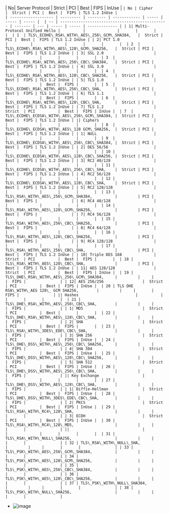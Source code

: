| No| Server Protocol             |  Strict  | PCI          |  Best |  FIPS | InUse |  ``` | No | Cipher                                          |  Strict | PCI |  Best |  FIPS | TLS 1.2 InUse |                                                                          
| ------------------- | --------- | -------- | ------------ | ----- | ----- | ----- |  | -- | ----------------------------------------------- | ------- | --- | ----- | ----- | ------------- |
| 1| Multi-Protocol Unified Hello |          |              |       |       |       |  | 1  | TLS\_ECDHE\_RSA\_WITH\_AES\_256\_GCM\_SHA384,   |  Strict | PCI |  Best |  FIPS | TLS 1.2 InUse |
| 2| PCT 1.0                      |          |              |       |       |       |  | 2  | TLS\_ECDHE\_RSA\_WITH\_AES\_128\_GCM\_SHA256,   |  Strict | PCI |  Best |  FIPS | TLS 1.2 InUse |
| 3| SSL 2.0                      |          |              |       |       |       |  | 3  | TLS\_ECDHE\_RSA\_WITH\_AES\_256\_CBC\_SHA384,   |  Strict | PCI |  Best |  FIPS | TLS 1.2 InUse |
| 4| SSL 3.0                      |          |              |       |       |       |  | 4  | TLS\_ECDHE\_RSA\_WITH\_AES\_128\_CBC\_SHA256,   |  Strict | PCI |  Best |  FIPS | TLS 1.2 InUse |
| 5| TLS 1.0                      |          |              |  Best |  FIPS |       |  | 5  | TLS\_ECDHE\_RSA\_WITH\_AES\_256\_CBC\_SHA,      |  Strict | PCI |  Best |  FIPS | TLS 1.2 InUse |
| 6| TLS 1.1                      |          |              |  Best |  FIPS |       |  | 6  | TLS\_ECDHE\_RSA\_WITH\_AES\_128\_CBC\_SHA,      |  Strict | PCI |  Best |  FIPS | TLS 1.2 InUse |
| 7| TLS 1.2                      |  Strict  | PCI          |  Best |  FIPS | InUse |  | 7  | TLS\_ECDHE\_ECDSA\_WITH\_AES\_256\_GCM\_SHA384, |  Strict | PCI |  Best |  FIPS | TLS 1.2 InUse |
|| Ciphers                        |          |              |       |       |       |  | 8  | TLS\_ECDHE\_ECDSA\_WITH\_AES\_128 GCM\_SHA256,  |  Strict | PCI |  Best |  FIPS | TLS 1.2 InUse |
| 1| NULL                         |          |              |       |       |       |  | 9  | TLS\_ECDHE\_ECDSA\_WITH\_AES\_256\_CBC\_SHA384, |  Strict | PCI |  Best |  FIPS | TLS 1.2 InUse |
| 2| DES 56/56                    |          |              |       |       |       |  | 10 | TLS\_ECDHE\_ECDSA\_WITH\_AES\_128\_CBC\_SHA256, |  Strict | PCI |  Best |  FIPS | TLS 1.2 InUse |
| 3| RC2 40/128                   |          |              |       |       |       |  | 11 | TLS\_ECDHE\_ECDSA\_WITH\_AES\_256\_CBC\_SHA,    |  Strict | PCI |  Best |  FIPS | TLS 1.2 InUse |
| 4| RC2 56/128                   |          |              |       |       |       |  | 12 | TLS\_ECDHE\_ECDSA\_WITH\_AES\_128\_CBC\_SHA,    |  Strict | PCI |  Best |  FIPS | TLS 1.2 InUse |
| 5| RC2 128/128                  |          |              |       |       |       |  | 13 | TLS\_RSA\_WITH\_AES\_256\_GCM\_SHA384,          |         | PCI |  Best |  FIPS |               |
| 6| RC4 40/128                   |          |              |       |       |       |  | 14 | TLS\_RSA\_WITH\_AES\_128\_GCM\_SHA256,          |         | PCI |  Best |  FIPS |               |
| 7| RC4 56/128                   |          |              |       |       |       |  | 15 | TLS\_RSA\_WITH\_AES\_256\_CBC\_SHA256,          |         | PCI |  Best |  FIPS |               |
| 8| RC4 64/128                   |          |              |       |       |       |  | 16 | TLS\_RSA\_WITH\_AES\_128\_CBC\_SHA256,          |         | PCI |  Best |  FIPS |               |
| 9| RC4 128/128                  |          |              |       |       |       |  | 17 | TLS\_RSA\_WITH\_AES\_256\_CBC\_SHA,             |         | PCI |  Best |  FIPS | TLS 1.2 InUse |
| 10| Triple DES 168              |  Strict  | PCI          |  Best |  FIPS |       |  | 18 | TLS\_RSA\_WITH\_AES\_128\_CBC\_SHA,             |         | PCI |  Best |  FIPS | TLS 1.2 InUse |
| 11| AES 128/128                 |  Strict  | PCI          |  Best |  FIPS | InUse |  | 19 | TLS\_DHE\_RSA\_WITH\_AES\_256\_GCM\_SHA384,     |         |     |       |  FIPS |               |
| 12| AES 256/256                 |  Strict  | PCI          |  Best |  FIPS | InUse |  | 20 | TLS DHE RSA\_WITH\_AES 128\_ GCM SHA256,        |         |     |       |  FIPS |               |
|| Hashes                         |          |              |       |       |       |  | 21 | TLS\_DHE\_RSA\_WITH\_AES\_256\_CBC\_SHA,        |         |     |       |  FIPS |               |
| 1| MD5                          |  Strict  | PCI          |  Best |       |       |  | 22 | TLS\_DHE\_RSA\_WITH\_AES\_128\_CBC\_SHA,        |         |     |       |  FIPS |               |
| 2| SHA                          |  Strict  | PCI          |  Best |  FIPS |       |  | 23 | TLS\_RSA\_WITH\_3DES\_EDE\_CBC\_SHA,            |         |     |       |  FIPS |               |
| 3| SHA 256                      |  Strict  | PCI          |  Best |  FIPS | InUse |  | 24 | TLS\_DHE\_DSS\_WITH\_AES\_256\_CBC\_SHA256,     |         |     |       |  FIPS |               |
| 4| SHA 384                      |  Strict  | PCI          |  Best |  FIPS | InUse |  | 25 | TLS\_DHE\_DSS\_WITH\_AES\_128\_CBC\_SHA256,     |         |     |       |  FIPS |               |
| 5| SHA 512                      |  Strict  | PCI          |  Best |  FIPS | InUse |  | 26 | TLS\_DHE\_DSS\_WITH\_AES\_256\_CBC\_SHA,        |         |     |       |  FIPS |               |
|| Key Exchange                   |          |              |       |       |       |  | 27 | TLS\_DHE\_DSS\_WITH\_AES\_128\_CBC\_SHA,        |         |     |       |  FIPS |               |
| 1| Diffie-Hellman               |  Strict  | PCI          |  Best |  FIPS | InUse |  | 28 | TLS\_DHE\_DSS\_WITH\_3DES\_EDE\_CBC\_SHA,       |         |     |       |  FIPS |               |
| 2| PKCS                         |  Strict  | PCI          |  Best |  FIPS | InUse |  | 29 | TLS\_RSA\_WITH\_RC4\_128\_SHA,                  |         |     |       |       |               |
| 3| ECDH                         |  Strict  | PCI          |  Best |  FIPS | InUse |  | 30 | TLS\_RSA\_WITH\_RC4\_128\_MD5,                  |         |     |       |       |               |
||                                |          |              |       |       |       |  | 31 | TLS\_RSA\_WITH\_NULL\_SHA256,                   |         |     |       |       |               |
                                                                                       | 32 | TLS\_RSA\_WITH\_NULL\_SHA,                      |         |     |       |       |               |
                                                                                       | 33 | TLS\_PSK\_WITH\_AES\_256\_GCM\_SHA384,          |         |     |       |       |               |
                                                                                       | 34 | TLS\_PSK\_WITH\_AES\_128\_GCM\_SHA256,          |         |     |       |       |               |
                                                                                       | 35 | TLS\_PSK\_WITH\_AES\_256\_CBC\_SHA384,          |         |     |       |       |               |
                                                                                       | 36 | TLS\_PSK\_WITH\_AES\_128\_CBC\_SHA256,          |         |     |       |       |               |
                                                                                       | 37 | TLS\_PSK\_WITH\_NULL\_SHA384,                   |         |     |       |       |               |
                                                                                       | 38 | TLS\_PSK\_WITH\_NULL\_SHA256,                   |         |     |       |       |               | ```
                                                                                       
                                                                                       
                                                                                       
                                                                                       
                                                                                       
                                                                                       
                                                                                       
                                                                                       
                                                                                       
                                                                                       
                                                                                       
                                                                                          

* ![image](https://user-images.githubusercontent.com/91881471/164943077-3f09c1fe-260b-4e12-9988-6e9df4b31221.png)
